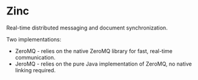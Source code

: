Zinc
====

Real-time distributed messaging and document synchronization.

Two implementations:
  - ZeroMQ - relies on the native ZeroMQ library for fast, real-time communication.
  - JeroMQ - relies on the pure Java implementation of ZeroMQ, no native linking required.
